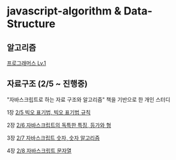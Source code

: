# javascript-algorithm & Data-Structure

## 알고리즘

[프로그래머스 Lv.1](https://github.com/leeheejuuun/javascript-algorithm/tree/main/programmers/Level.1)

## 자료구조 (2/5 ~ 진행중)

"자바스크립트로 하는 자료 구조와 알고리즘" 책을 기반으로 한 개인 스터디

1장 [2/5 빅오 표기법, 빅오 표기법 규칙](https://github.com/leeheejuuun/javascript-algorithm/blob/main/datastructure/1%EC%9E%A5%20%EB%B9%85%EC%98%A4%20%ED%91%9C%EA%B8%B0%EB%B2%95.md)

2장 [2/6 자바스크립트의 독특한 특징, 등가와 형](https://github.com/leeheejuuun/javascript-algorithm-datastructure/blob/main/datastructure/2%EC%9E%A5%20%EC%9E%90%EB%B0%94%EC%8A%A4%ED%81%AC%EB%A6%BD%ED%8A%B8%EC%9D%98%20%EB%8F%85%ED%8A%B9%ED%95%9C%20%ED%8A%B9%EC%A7%95.md)

3장 [2/7 자바스크립트 숫자, 숫자 알고리즘](https://github.com/leeheejuuun/javascript-algorithm-datastructure/blob/main/datastructure/3%EC%9E%A5%20%EC%9E%90%EB%B0%94%EC%8A%A4%ED%81%AC%EB%A6%BD%ED%8A%B8%20%EC%88%AB%EC%9E%90.md)

4장 [2/8 자바스크립트 문자열]()
